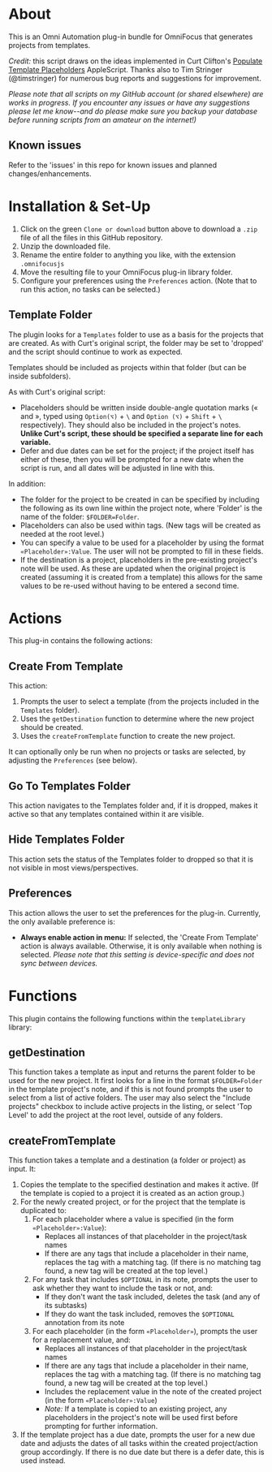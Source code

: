 # About

This is an Omni Automation plug-in bundle for OmniFocus that generates projects from templates.

_Credit:_ this script draws on the ideas implemented in Curt Clifton's [Populate Template Placeholders](http://curtclifton.net/poptemp) AppleScript.
Thanks also to Tim Stringer (@timstringer) for numerous bug reports and suggestions for improvement.

_Please note that all scripts on my GitHub account (or shared elsewhere) are works in progress. If you encounter any issues or have any suggestions please let me know--and do please make sure you backup your database before running scripts from an amateur on the internet!)_

## Known issues

Refer to the 'issues' in this repo for known issues and planned changes/enhancements.

# Installation & Set-Up

1. Click on the green `Clone or download` button above to download a `.zip` file of all the files in this GitHub repository.
2. Unzip the downloaded file.
3. Rename the entire folder to anything you like, with the extension `.omnifocusjs`
4. Move the resulting file to your OmniFocus plug-in library folder.
5. Configure your preferences using the `Preferences` action. (Note that to run this action, no tasks can be selected.)

## Template Folder

The plugin looks for a `Templates` folder to use as a basis for the projects that are created. As with Curt's original script, the folder may be set to 'dropped' and the script should continue to work as expected.

Templates should be included as projects within that folder (but can be inside subfolders).

As with Curt's original script:

- Placeholders should be written inside double-angle quotation marks (« and », typed using `Option(⌥)` + `\` and `Option (⌥)` + `Shift` + `\` respectively). They should also be included in the project's notes. **Unlike Curt's script, these should be specified a separate line for each variable.**
- Defer and due dates can be set for the project; if the project itself has either of these, then you will be prompted for a new date when the script is run, and all dates will be adjusted in line with this.

In addition:

- The folder for the project to be created in can be specified by including the following as its own line within the project note, where 'Folder' is the name of the folder: `$FOLDER=Folder`.
- Placeholders can also be used within tags. (New tags will be created as needed at the root level.)
- You can specify a value to be used for a placeholder by using the format `«Placeholder»:Value`. The user will not be prompted to fill in these fields.
- If the destination is a project, placeholders in the pre-existing project's note will be used. As these are updated when the original project is created (assuming it is created from a template) this allows for the same values to be re-used without having to be entered a second time.

# Actions

This plug-in contains the following actions:

## Create From Template

This action:

1. Prompts the user to select a template (from the projects included in the `Templates` folder).
2. Uses the `getDestination` function to determine where the new project should be created.
3. Uses the `createFromTemplate` function to create the new project.

It can optionally only be run when no projects or tasks are selected, by adjusting the `Preferences` (see below).

## Go To Templates Folder

This action navigates to the Templates folder and, if it is dropped, makes it active so that any templates contained within it are visible.

## Hide Templates Folder

This action sets the status of the Templates folder to dropped so that it is not visible in most views/perspectives.

## Preferences

This action allows the user to set the preferences for the plug-in. Currently, the only available preference is:

* **Always enable action in menu:** If selected, the 'Create From Template' action is always available. Otherwise, it is only available when nothing is selected. _Please note that this setting is device-specific and does not sync between devices._

# Functions

This plugin contains the following functions within the `templateLibrary` library:

## getDestination

This function takes a template as input and returns the parent folder to be used for the new project. It first looks for a line in the format `$FOLDER=Folder` in the template project's note, and if this is not found prompts the user to select from a list of active folders. The user may also select the "Include projects" checkbox to include active projects in the listing, or select 'Top Level' to add the project at the root level, outside of any folders.

## createFromTemplate

This function takes a template and a destination (a folder or project) as input. It:

1. Copies the template to the specified destination and makes it active. (If the template is copied to a project it is created as an action group.)
2. For the newly created project, or for the project that the template is duplicated to:
   1. For each placeholder where a value is specified (in the form `«Placeholder»:Value`):
      - Replaces all instances of that placeholder in the project/task names
      - If there are any tags that include a placeholder in their name, replaces the tag with a matching tag. (If there is no matching tag found, a new tag will be created at the top level.)
   2. For any task that includes `$OPTIONAL` in its note, prompts the user to ask whether they want to include the task or not, and:
      - If they don't want the task included, deletes the task (and any of its subtasks)
      - If they do want the task included, removes the `$OPTIONAL` annotation from its note
   3. For each placeholder (in the form `«Placeholder»`), prompts the user for a replacement value, and:
      - Replaces all instances of that placeholder in the project/task names
      - If there are any tags that include a placeholder in their name, replaces the tag with a matching tag. (If there is no matching tag found, a new tag will be created at the top level.)
      - Includes the replacement value in the note of the created project (in the form `«Placeholder»:Value`)
      - _Note:_ If a template is copied to an existing project, any placeholders in the project's note will be used first before prompting for further information.
3. If the template project has a due date, prompts the user for a new due date and adjusts the dates of all tasks within the created project/action group accordingly. If there is no due date but there is a defer date, this is used instead.
